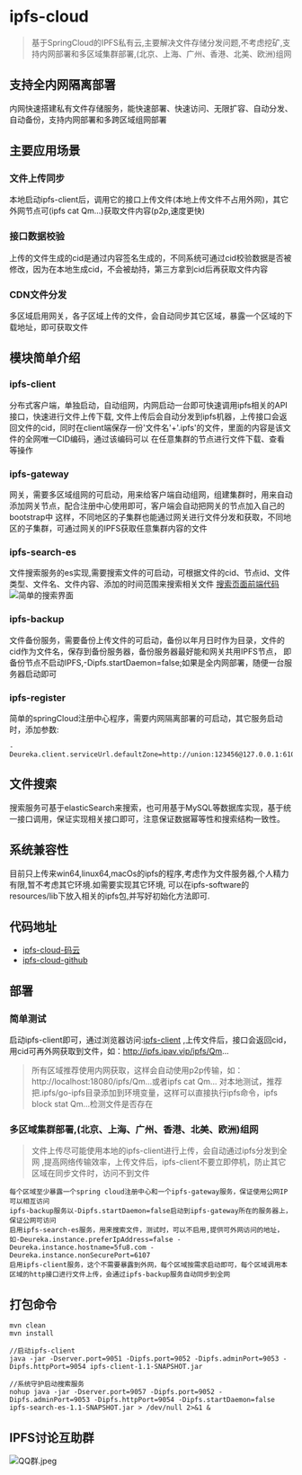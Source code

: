 # ipfs-cloud

> 基于SpringCloud的IPFS私有云,主要解决文件存储分发问题,不考虑挖矿,支持内网部署和多区域集群部署,(北京、上海、广州、香港、北美、欧洲)组网

## 支持全内网隔离部署
内网快速搭建私有文件存储服务，能快速部署、快速访问、无限扩容、自动分发、自动备份，支持内网部署和多跨区域组网部署

## 主要应用场景
### 文件上传同步
本地启动ipfs-client后，调用它的接口上传文件(本地上传文件不占用外网)，其它外网节点可(ipfs cat Qm...)获取文件内容(p2p,速度更快)

### 接口数据校验
上传的文件生成的cid是通过内容签名生成的，不同系统可通过cid校验数据是否被修改，因为在本地生成cid，不会被劫持，第三方拿到cid后再获取文件内容

### CDN文件分发
多区域启用网关，各子区域上传的文件，会自动同步其它区域，暴露一个区域的下载地址，即可获取文件

## 模块简单介绍
### ipfs-client
分布式客户端，单独启动，自动组网，内网启动一台即可快速调用ipfs相关的API接口，快速进行文件上传下载,
文件上传后会自动分发到ipfs机器，上传接口会返回文件的cid，同时在client端保存一份'文件名'+'.ipfs'的文件，里面的内容是该文件的全网唯一CID编码，通过该编码可以
在任意集群的节点进行文件下载、查看等操作

### ipfs-gateway
网关，需要多区域组网的可启动，用来给客户端自动组网，组建集群时，用来自动添加网关节点，配合注册中心使用即可，客户端会自动把网关的节点加入自己的bootstrap中
这样，不同地区的子集群也能通过网关进行文件分发和获取，不同地区的子集群，可通过网关的IPFS获取任意集群内容的文件

### ipfs-search-es
文件搜索服务的es实现,需要搜索文件的可启动，可根据文件的cid、节点id、文件类型、文件名、文件内容、添加的时间范围来搜索相关文件
[搜索页面前端代码](https://gitee.com/doobo/ipfs-search)
![简单的搜索界面](https://ipfs.ipav.vip/ipfs/QmWjXPAAeSV7XwjnfLkxCCvSpwsHPr5bK3qUtGaXgsGUWM)

### ipfs-backup
文件备份服务，需要备份上传文件的可启动，备份以年月日时作为目录，文件的cid作为文件名，保存到备份服务器，备份服务器最好能和网关共用IPFS节点，
即备份节点不启动IPFS,-Dipfs.startDaemon=false;如果是全内网部署，随便一台服务器启动即可

### ipfs-register
简单的springCloud注册中心程序，需要内网隔离部署的可启动，其它服务启动时，添加参数:
```shell
-Deureka.client.serviceUrl.defaultZone=http://union:123456@127.0.0.1:6109/eureka/
```

## 文件搜索
搜索服务可基于elasticSearch来搜索，也可用基于MySQL等数据库实现，基于统一接口调用，保证实现相关接口即可，注意保证数据幂等性和搜索结构一致性。

## 系统兼容性
目前只上传来win64,linux64,macOs的ipfs的程序,考虑作为文件服务器,个人精力有限,暂不考虑其它环境.如需要实现其它环境,
可以在ipfs-software的resources/lib下放入相关的ipfs包,并写好初始化方法即可.

## 代码地址
* [ipfs-cloud-码云](https://gitee.com/doobo/ipfs-cloud)
* [ipfs-cloud-github](https://github.com/doobo/ipfs-cloud)

## 部署
### 简单测试
启动ipfs-client即可，通过浏览器访问:[ipfs-client](http://127.0.0.1:6103/)
,上传文件后，接口会返回cid，用cid可再外网获取到文件，如：http://ipfs.ipav.vip/ipfs/Qm...

> 所有区域推荐使用内网获取，这样会自动使用p2p传输，如：http://localhost:18080/ipfs/Qm...或者ipfs cat Qm...
> 对本地测试，推荐把.ipfs/go-ipfs目录添加到环境变量，这样可以直接执行ipfs命令，ipfs block stat Qm...检测文件是否存在

### 多区域集群部署,(北京、上海、广州、香港、北美、欧洲)组网
> 文件上传尽可能使用本地的ipfs-client进行上传，会自动通过ipfs分发到全网
> ,提高网络传输效率，上传文件后，ipfs-client不要立即停机，防止其它区域在同步文件时，访问不到文件

```
每个区域至少暴露一个spring cloud注册中心和一个ipfs-gateway服务，保证使用公网IP可以相互访问
ipfs-backup服务以-Dipfs.startDaemon=false启动到ipfs-gateway所在的服务器上，保证公网可访问
启用ipfs-search-es服务，用来搜索文件，测试时，可以不启用,提供可外网访问的地址，如-Deureka.instance.preferIpAddress=false -Deureka.instance.hostname=5fu8.com -Deureka.instance.nonSecurePort=6107
启用ipfs-client服务，这个不需要暴露到外网，每个区域按需求启动即可，每个区域调用本区域的http接口进行文件上传，会通过ipfs-backup服务自动同步到全网
```


## 打包命令
```
mvn clean
mvn install

//启动ipfs-client
java -jar -Dserver.port=9051 -Dipfs.port=9052 -Dipfs.adminPort=9053 -Dipfs.httpPort=9054 ipfs-client-1.1-SNAPSHOT.jar

//系统守护启动搜索服务
nohup java -jar -Dserver.port=9057 -Dipfs.port=9052 -Dipfs.adminPort=9053 -Dipfs.httpPort=9054 -Dipfs.startDaemon=false ipfs-search-es-1.1-SNAPSHOT.jar > /dev/null 2>&1 &
```

## IPFS讨论互助群
![QQ群.jpeg](https://5fu8.com/ipfs/QmQaeZXpSKZYnrvyuKKPGXkcDZTqyA9cdKuegH4qr3AMgr)